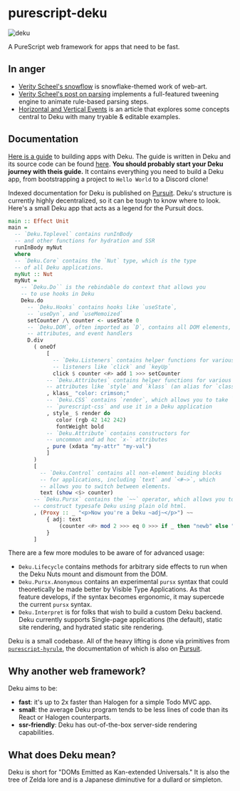 # purescript-deku

![deku](./deku.gif)

A PureScript web framework for apps that need to be fast.

## In anger

- [Verity Scheel's snowflow](https://snowflow.surge.sh/) is snowflake-themed work of web-art.
- [Verity Scheel's post on parsing](https://cofree.coffee/~verity/parser.html) implements a full-featured tweening engine to animate rule-based parsing steps.
- [Horizontal and Vertical Events](https://dev.to/mikesol/horizontal-and-vertical-events-1pm1) is an article that explores some concepts central to Deku with many tryable & editable examples.

## Documentation

[Here is a guide](https://purescript-deku.netlify.app/) to building apps with Deku. The guide is written in Deku and its source code can be found [here](https://github.com/mikesol/deku-documentation). **You should probably start your Deku journey with theis guide.** It contains everything you need to build a Deku app, from bootstrapping a project to `Hello World` to a Discord clone!

Indexed documentation for Deku is published on [Pursuit](https://pursuit.purescript.org/packages/purescript-deku). Deku's structure is currently highly decentralized, so it can be tough to know where to look. Here's a small Deku app that acts as a legend for the Pursuit docs.

```purescript
main :: Effect Unit
main =
  -- `Deku.Toplevel` contains runInBody
  -- and other functions for hydration and SSR
  runInBody myNut
  where
  -- `Deku.Core` contains the `Nut` type, which is the type
  -- of all Deku applications.
  myNut :: Nut
  myNut = 
    -- `Deku.Do`` is the rebindable do context that allows you
    -- to use hooks in Deku
    Deku.do
      -- `Deku.Hooks` contains hooks like `useState`,
      -- `useDyn`, and `useMemoized`
      setCounter /\ counter <- useState 0
      -- `Deku.DOM`, often imported as `D`, contains all DOM elements,
      -- attributes, and event handlers
      D.div
        ( oneOf
            [
              -- `Deku.Listeners` contains helper functions for various common
              -- listeners like `click` and `keyUp`
              click $ counter <#> add 1 >>> setCounter
            -- `Deku.Attributes` contains helper functions for various common
            -- attributes like `style` and `klass` (an alias for `class`)
            , klass_ "color: crimson;"
            -- `Deku.CSS` contains `render`, which allows you to take `CSS` from
            -- `purescript-css` and use it in a Deku application
            , style_ $ render do
               color (rgb 42 142 242)
               fontWeight bold
            -- `Deku.Attribute` contains constructors for
            -- uncommon and ad hoc `x-` attributes
            , pure (xdata "my-attr" "my-val")
            ]
        )
        [
          -- `Deku.Control` contains all non-element buiding blocks
          -- for applications, including `text` and `<#~>`, which
          -- allows you to switch between elements.
          text (show <$> counter)
        -- `Deku.Pursx` contains the `~~` operator, which allows you to
        -- construct typesafe Deku using plain old html.
        , (Proxy :: _ "<p>Now you're a Deku ~adj~</p>") ~~
            { adj: text
                (counter <#> mod 2 >>> eq 0 >>> if _ then "newb" else "master")
            }
        ]
```

There are a few more modules to be aware of for advanced usage:

- `Deku.Lifecycle` contains methods for arbitrary side effects to run when the Deku Nuts mount and dismount from the DOM.
- `Deku.Pursx.Anonymous` contains an experimental `pursx` syntax that could theoretically be made better by Visible Type Applications. As that feature develops, if the syntax becomes ergonomic, it may supercede the current `pursx` syntax.
- `Deku.Interpret` is for folks that wish to build a custom Deku backend. Deku currently supports Single-page applications (the default), static site rendering, and hydrated static site rendering.

Deku is a small codebase. All of the heavy lifting is done via primitives from [`purescript-hyrule`](https://github.com/mikesol/purescript-hyrule), the documentation of which is also on [Pursuit](https://pursuit.purescript.org/packages/purescript-hyrule).

## Why another web framework?

Deku aims to be:

- **fast**: it's up to 2x faster than Halogen for a simple Todo MVC app.
- **small**: the average Deku program tends to be less lines of code than its React or Halogen counterparts.
- **ssr-friendly**: Deku has out-of-the-box server-side rendering capabilities. 

## What does Deku mean?

Deku is short for "DOMs Emitted as Kan-extended Universals." It is also the tree of Zelda lore and is a Japanese diminutive for a dullard or simpleton.
